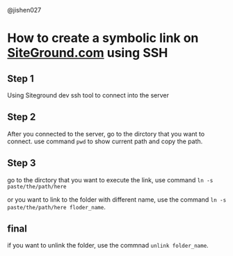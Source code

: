 @jishen027

# How to create a symbolic link on [SiteGround.com](https://www.siteground.co.uk/web-hosting.htm) using SSH

## Step 1
Using Siteground dev ssh tool to connect into the server

## Step 2 
After you connected to the server, go to the dirctory that you want to connect. use command `pwd` to show current path and copy the path.

## Step 3 
go to the dirctory that you want to execute the link, use command `ln -s paste/the/path/here`

or you want to link to the folder with different name, use the command `ln -s paste/the/path/here floder_name`. 


## final 
if you want to unlink the folder, use the commnad `unlink folder_name`. 